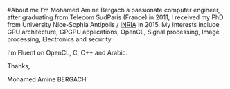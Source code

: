 #About me
I’m Mohamed Amine Bergach a passionate computer engineer, after graduating from Telecom SudParis (France) in 2011, I received my PhD from University Nice-Sophia Antipolis / [INRIA](http://www.inria.fr/en/) in 2015.
My interests include GPU architecture, GPGPU applications, OpenCL, Signal processing, Image processing, Electronics and security.

I'm Fluent on OpenCL, C, C++ and Arabic.

Thanks,

Mohamed Amine BERGACH